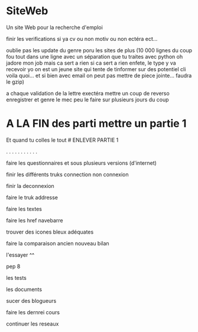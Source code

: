# SiteWeb

Un site Web pour la recherche d'emploi

finir les verifications si ya cv ou non motiv ou non ectéra ect...

oublie pas les update du genre poru les sites de plus (10 000 lignes du coup fou tout dans une ligne avec un séparation
que tu traites avec python oh jadore mon job mais ca sert a rien si ca sert a rien enfete, le type y va recevoir yo on est un jeune site
qui tente de tinformer sur des potentiel cli voila quoi... et si bien avec email on peut pas mettre de piece jointe... faudra le gzip)


a chaque validation de la lettre exectéra mettre un coup de reverso enregistrer et genre le mec peu le faire sur plusieurs jours
du coup 

# A LA FIN des parti mettre un partie 1 

Et quand tu colles le tout # ENLEVER PARTIE 1


.
.
.
.
.
.
.
.
.
.
.


faire les questionnaires et sous plusieurs versions (d'internet)

finir les différents truks connection non connexion

finir la deconnexion

faire le truk addresse

faire les textes

faire les href navebarre

trouver des icones bleux adéquates

faire la comparaison ancien nouveau bilan

l'essayer ^^

pep 8

les tests

les documents

sucer des blogueurs

faire les dernrei cours

continuer les reseaux


